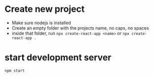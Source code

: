 # Create new project
- Make sure nodejs is installed
- Create an empty folder with the projects name, no caps, no spaces
- inside that folder, run `npx create-react-app <name>` or `npx create-react-app .`

# start development server
`npm start`